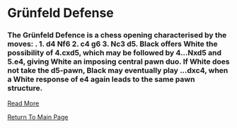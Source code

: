 # Grünfeld Defense

### The Grünfeld Defence is a chess opening characterised by the moves: . 1. d4 Nf6 2. c4 g6 3. Nc3 d5. Black offers White the possibility of 4.cxd5, which may be followed by 4...Nxd5 and 5.e4, giving White an imposing central pawn duo. If White does not take the d5-pawn, Black may eventually play ...dxc4, when a White response of e4 again leads to the same pawn structure.
[Read More](https://en.wikipedia.org/wiki/Grünfeld_Defence)

[Return To Main Page](index.md)